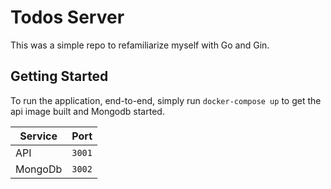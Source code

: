 # Todos Server

This was a simple repo to refamiliarize myself with Go and Gin.

## Getting Started

To run the application, end-to-end, simply run `docker-compose up` to get
the api image built and Mongodb started.

| Service | Port   |
| ------- | ------ |
| API     | `3001` |
| MongoDb | `3002` |
